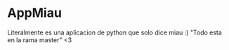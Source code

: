 # AppMiau
Literalmente es una aplicacion de python que solo dice miau :) 
"Todo esta en la rama master" <3
